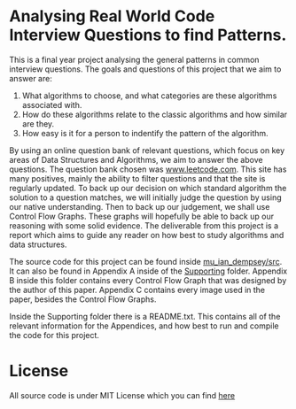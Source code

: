# Analysing Real World Code Interview Questions to find Patterns.
This is a final year project analysing the general patterns in common interview questions. 
The goals and questions of this project that we aim to answer are:
1) What algorithms to choose, and what categories are
these algorithms associated with.
2) How do these algorithms relate to the classic algorithms
and how similar are they.
3) How easy is it for a person to indentify the pattern of
the algorithm.

By using an online question bank of relevant questions, which focus on key areas of Data Structures and Algorithms, we aim to answer the above questions. The question bank chosen was www.leetcode.com. This site has many positives, mainly the ability to filter questions and that the site is regularly updated. 
To back up our decision on which standard algorithm the solution to a question matches, we will initially judge the question by using our native understanding. Then to back up our judgement, we shall use Control Flow Graphs. These graphs will hopefully be able to back up our reasoning with some solid evidence.
The deliverable from this project is a report which aims to guide any reader on how best to study algorithms and data structures.

The source code for this project can be found inside [mu_ian_dempsey/src](src/mu_ian_dempsey). It can also be found in Appendix A inside of the [Supporting](12383546/Supporting) folder. 
Appendix B inside this folder contains every Control Flow Graph that was designed by the author of this paper. 
Appendix C contains every image used in the paper, besides the Control Flow Graphs. 

Inside the Supporting folder there is a README.txt. This contains all of the relevant information for the Appendices, and how best to run and compile the code for this project. 

# License 
All source code is under MIT License which you can find [here](https://github.com/Demostroyer/interview-project/blob/master/LICENSE)
